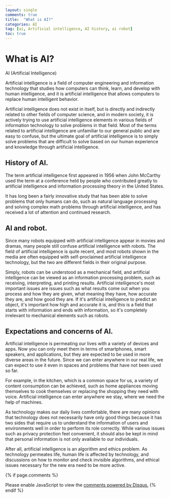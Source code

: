 ```yaml
---
layout: single
comments: true
title:  "What is AI?"
categories: AI
tag: [ai, Artificial intelligence, AI history, ai robot]
toc: true
---
```


  <!-- Google addsense -->
  <script async src="https://pagead2.googlesyndication.com/pagead/js/adsbygoogle.js?client=ca-pub-2367691231152778"
    crossorigin="anonymous"></script>
  <!-- 상단 2개 -->
  <ins class="adsbygoogle" style="display:block" data-ad-client="ca-pub-2367691231152778" data-ad-slot="7442206282"
    data-ad-format="auto" data-full-width-responsive="true"></ins>
  <script>
    (adsbygoogle = window.adsbygoogle || []).push({});
  </script>

# What is AI?

AI (Artificial Intelligence)

Artificial intelligence is a field of computer engineering and information technology that studies how computers can think, learn, and develop with human intelligence, and it is artificial intelligence that allows computers to replace human intelligent behavior.

Artificial intelligence does not exist in itself, but is directly and indirectly related to other fields of computer science, and in modern society, it is actively trying to use artificial intelligence elements in various fields of information technology to solve problems in that field. Most of the terms related to artificial intelligence are unfamiliar to our general public and are easy to confuse, but the ultimate goal of artificial intelligence is to simply solve problems that are difficult to solve based on our human experience and knowledge through artificial intelligence.


## History of AI.

The term artificial intelligence first appeared in 1956 when John McCarthy used the term at a conference held by people who contributed greatly to artificial intelligence and information processing theory in the United States.

It has long been a fairly innovative study that has been able to solve problems that only humans can do, such as natural language processing and solving complex math problems through artificial intelligence, and has received a lot of attention and continued research.


## AI and robot.

Since many robots equipped with artificial intelligence appear in movies and dramas, many people still confuse artificial intelligence with robots. The field of artificial intelligence is quite recent, and most robots shown in the media are often equipped with self-proclaimed artificial intelligence technology, but the two are different fields in their original purpose.

Simply, robots can be understood as a mechanical field, and artificial intelligence can be viewed as an information processing problem, such as receiving, interpreting, and printing results. Artificial intelligence's most important issues are issues such as what results come out when you process and how they are given, what meaning they have, how accurate they are, and how good they are. If it's artificial intelligence to predict an object, it's important how high and accurate it is, and this is a field that starts with information and ends with information, so it's completely irrelevant to mechanical elements such as robots.


## Expectations and concerns of AI.

Artificial intelligence is permeating our lives with a variety of devices and apps. Now you can only meet them in terms of smartphones, smart speakers, and applications, but they are expected to be used in more diverse areas in the future. Since we can enter anywhere in our real life, we can expect to use it even in spaces and problems that have not been used so far.

For example, in the kitchen, which is a common space for us, a variety of content consumption can be achieved, such as home appliances moving themselves to cook themselves or replacing the shopping they need with voice. Artificial intelligence can enter anywhere we stay, where we need the help of machines.

As technology makes our daily lives comfortable, there are many opinions that technology does not necessarily have only good things because it has two sides that require us to understand the information of users and environments well in order to perform its role correctly. While various issues such as privacy protection feel convenient, it should also be kept in mind that personal information is not only available to our individuals.

After all, artificial intelligence is an algorithm and ethics problem. As technology permeates life, human life is affected by technology, and discussions on how to monitor and check invisible algorithms, and ethical issues necessary for the new era need to be more active.

  <!-- Google addsense -->
  <script async src="https://pagead2.googlesyndication.com/pagead/js/adsbygoogle.js?client=ca-pub-2367691231152778"
    crossorigin="anonymous"></script>
  <!-- alphaface.footer.add -->
  <ins class="adsbygoogle" style="display:block" data-ad-client="ca-pub-2367691231152778" data-ad-slot="8141421734"
    data-ad-format="auto" data-full-width-responsive="true"></ins>
  <script>
    (adsbygoogle = window.adsbygoogle || []).push({});
  </script>

{% if page.comments %}
<div id="disqus_thread"></div>
<script>
    /**
    *  RECOMMENDED CONFIGURATION VARIABLES: EDIT AND UNCOMMENT THE SECTION BELOW TO INSERT DYNAMIC VALUES FROM YOUR PLATFORM OR CMS.
    *  LEARN WHY DEFINING THESE VARIABLES IS IMPORTANT: https://disqus.com/admin/universalcode/#configuration-variables    */
    
    var disqus_config = function () {
    this.page.url = "{{ page.url | absolute_url }};";  // Replace PAGE_URL with your page's canonical URL variable
    this.page.identifier = "{{ page.id }}";; // Replace PAGE_IDENTIFIER with your page's unique identifier variable
    };
    
    (function() { // DON'T EDIT BELOW THIS LINE
    var d = document, s = d.createElement('script');
    s.src = 'https://alphafaceblog.disqus.com/embed.js';
    s.setAttribute('data-timestamp', +new Date());
    (d.head || d.body).appendChild(s);
    })();
</script>
<noscript>Please enable JavaScript to view the <a href="https://disqus.com/?ref_noscript">comments powered by Disqus.</a></noscript>
{% endif %}